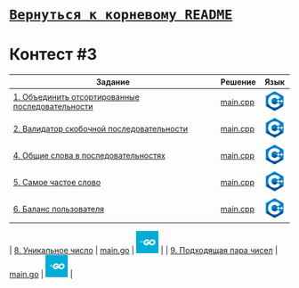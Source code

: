 # [__```Вернуться к корневому README```__](https://github.com/Teru3301/KFU/blob/main/README.md)  
# Контест #3


| Задание | Решение | Язык |
| --- | --- | --- |
| [1. Объединить отсортированные последовательности](https://contest.yandex.ru/contest/53504/problems/1/) | [main.cpp](https://github.com/Teru3301/KFU/blob/main/Contest-2023-10-03/01/main.cpp) | [<img src="https://github.com/Teru3301/KFU/blob/main/img/cpp.png" width="40"/>]() |
| [2. Валидатор скобочной последовательности](https://contest.yandex.ru/contest/53504/problems/2/?success=92626395#980635/2023_10_03/bkj41ibSbP) | [main.cpp](https://github.com/Teru3301/KFU/blob/main/Contest-2023-10-03/02/main.cpp) | [<img src="https://github.com/Teru3301/KFU/blob/main/img/cpp.png" width="40"/>]() |
| [4. Общие слова в последовательностях](https://contest.yandex.ru/contest/53504/problems/4/?success=92786983#980635/2023_10_03/NciBcD52GR) | [main.cpp](https://github.com/Teru3301/KFU/blob/main/Contest-2023-10-03/04/main.cpp) | [<img src="https://github.com/Teru3301/KFU/blob/main/img/cpp.png" width="40"/>]() |
| [5. Самое частое слово](https://contest.yandex.ru/contest/53504/problems/5/?success=92797725#980635/2023_10_03/f7Dqw2qDh6) | [main.cpp](https://github.com/Teru3301/KFU/blob/main/Contest-2023-10-03/05/main.cpp) | [<img src="https://github.com/Teru3301/KFU/blob/main/img/cpp.png" width="40"/>]() |
| [6. Баланс пользователя](https://contest.yandex.ru/contest/53504/problems/6/?success=92813112#980635/2023_10_03/el2v80Vdnz) | [main.cpp](https://github.com/Teru3301/KFU/blob/main/Contest-2023-10-03/06/main.cpp) | [<img src="https://github.com/Teru3301/KFU/blob/main/img/cpp.png" width="40"/>]() |

| [8. Уникальное число](https://contest.yandex.ru/contest/53504/problems/8/) | [main.go](https://github.com/Teru3301/KFU/blob/main/Contest-2023-10-03/08/main.go) | [<img src="https://github.com/Teru3301/KFU/blob/main/img/go.jpg" width="40"/>]() |
| [9. Подходящая пара чисел](https://contest.yandex.ru/contest/53504/problems/9/) | [main.go](https://github.com/Teru3301/KFU/blob/main/Contest-2023-10-03/06/main.go) | [<img src="https://github.com/Teru3301/KFU/blob/main/img/go.jpg" width="40"/>]() |

